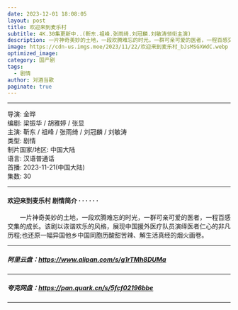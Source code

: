 ```yaml
---
date: 2023-12-01 18:08:05
layout: post
title: 欢迎来到麦乐村
subtitle: 4K.30集更新中..(靳东.祖峰.张雨绮.刘冠麟.刘敏涛领衔主演)
description: 一片神奇美妙的土地，一段欢腾难忘的时光，一群可亲可爱的医者，一程百感交集的成长。该剧以诙谐欢乐的风格，展现中国援外医疗队员演绎医者仁心的非凡历程;也还原一幅异国他乡中国同胞历酸甜苦辣、解生活真经的烟火画卷.....
image: https://cdn-us.imgs.moe/2023/11/22/欢迎来到麦乐村_bJsMSGXWdC.webp
optimized_image: 
category: 国产剧
tags:
  - 剧情
author: 对酒当歌
paginate: true
---
```


---

导演: 金晔  
编剧: 梁振华 / 胡雅婷 / 张显  
主演: 靳东 / 祖峰 / 张雨绮 / 刘冠麟 / 刘敏涛  
类型: 剧情  
制片国家/地区: 中国大陆  
语言: 汉语普通话  
首播: 2023-11-21(中国大陆)  
集数: 30  

---

#### 欢迎来到麦乐村 剧情简介 · · · · · ·

　　一片神奇美妙的土地，一段欢腾难忘的时光，一群可亲可爱的医者，一程百感交集的成长。该剧以诙谐欢乐的风格，展现中国援外医疗队员演绎医者仁心的非凡历程;也还原一幅异国他乡中国同胞历酸甜苦辣、解生活真经的烟火画卷。

---

##### 阿里云盘：<https://www.alipan.com/s/g1rTMh8DUMa>

---

##### 夸克网盘：<https://pan.quark.cn/s/5fcf02196bbe>

---
